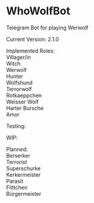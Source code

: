 # WhoWolfBot
Telegram Bot for playing Werwolf

Current Version: 2.1.0

Implemented Roles:\
Villager/in\
Witch\
Werwolf\
Hunter\
Wolfshund\
Terrorwolf\
Rotkaeppchen\
Weisser Wolf\
Harter Bursche\
Amor

Testing:

WIP:

Planned:\
Berserker\
Terrorist\
Superschurke\
Kerkermeister\
Parasit\
Flittchen\
Bürgermeister